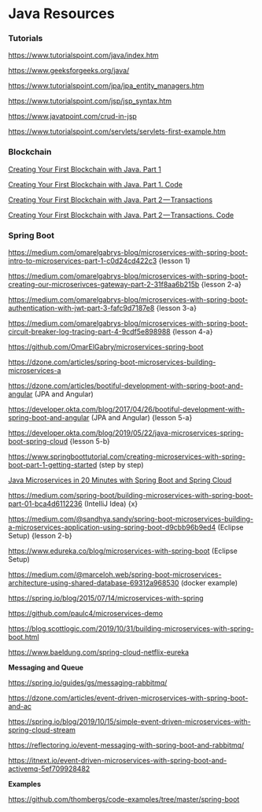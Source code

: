 # Java Resources

### Tutorials

https://www.tutorialspoint.com/java/index.htm

https://www.geeksforgeeks.org/java/

https://www.tutorialspoint.com/jpa/jpa_entity_managers.htm

https://www.tutorialspoint.com/jsp/jsp_syntax.htm

https://www.javatpoint.com/crud-in-jsp

https://www.tutorialspoint.com/servlets/servlets-first-example.htm

### Blockchain

[Creating Your First Blockchain with Java. Part 1](https://medium.com/programmers-blockchain/create-simple-blockchain-java-tutorial-from-scratch-6eeed3cb03fa)

[Creating Your First Blockchain with Java. Part 1. Code](https://github.com/CryptoKass/NoobChain-Tutorial-Part-1)

[Creating Your First Blockchain with Java. Part 2 — Transactions](https://medium.com/programmers-blockchain/creating-your-first-blockchain-with-java-part-2-transactions-2cdac335e0ce)

[Creating Your First Blockchain with Java. Part 2 — Transactions. Code](https://github.com/CryptoKass/NoobChain-Tutorial-Part-2)

### Spring Boot

https://medium.com/omarelgabrys-blog/microservices-with-spring-boot-intro-to-microservices-part-1-c0d24cd422c3 {lesson 1}

https://medium.com/omarelgabrys-blog/microservices-with-spring-boot-creating-our-microserivces-gateway-part-2-31f8aa6b215b {lesson 2-a}

https://medium.com/omarelgabrys-blog/microservices-with-spring-boot-authentication-with-jwt-part-3-fafc9d7187e8 {lesson 3-a}

https://medium.com/omarelgabrys-blog/microservices-with-spring-boot-circuit-breaker-log-tracing-part-4-9cdf5e898988 {lesson 4-a}

https://github.com/OmarElGabry/microservices-spring-boot

https://dzone.com/articles/spring-boot-microservices-building-microservices-a

https://dzone.com/articles/bootiful-development-with-spring-boot-and-angular (JPA and Angular)

https://developer.okta.com/blog/2017/04/26/bootiful-development-with-spring-boot-and-angular (JPA and Angular) {lesson 5-a}

https://developer.okta.com/blog/2019/05/22/java-microservices-spring-boot-spring-cloud {lesson 5-b}

https://www.springboottutorial.com/creating-microservices-with-spring-boot-part-1-getting-started (step by step)

[Java Microservices in 20 Minutes with Spring Boot and Spring Cloud](https://www.youtube.com/watch?time_continue=2&v=rH-FnPC_xCA&feature=emb_logo)

https://medium.com/spring-boot/building-microservices-with-spring-boot-part-01-bca4d6112236 (IntelliJ Idea) {x}

https://medium.com/@sandhya.sandy/spring-boot-microservices-building-a-microservices-application-using-spring-boot-d9cbb96b9ed4 (Eclipse Setup) {lesson 2-b}

https://www.edureka.co/blog/microservices-with-spring-boot (Eclipse Setup)

https://medium.com/@marceloh.web/spring-boot-microservices-architecture-using-shared-database-69312a968530 (docker example)

https://spring.io/blog/2015/07/14/microservices-with-spring

https://github.com/paulc4/microservices-demo

https://blog.scottlogic.com/2019/10/31/building-microservices-with-spring-boot.html

https://www.baeldung.com/spring-cloud-netflix-eureka

**Messaging and Queue**

https://spring.io/guides/gs/messaging-rabbitmq/

https://dzone.com/articles/event-driven-microservices-with-spring-boot-and-ac

https://spring.io/blog/2019/10/15/simple-event-driven-microservices-with-spring-cloud-stream

https://reflectoring.io/event-messaging-with-spring-boot-and-rabbitmq/

https://itnext.io/event-driven-microservices-with-spring-boot-and-activemq-5ef709928482

**Examples**

https://github.com/thombergs/code-examples/tree/master/spring-boot